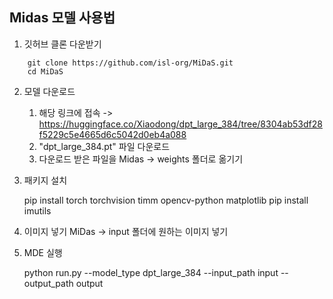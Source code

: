 ## Midas 모델 사용법
1. 깃허브 클론 다운받기
```
    git clone https://github.com/isl-org/MiDaS.git
    cd MiDaS
```
2. 모델 다운로드

   1)  해당 링크에 접속 -> <https://huggingface.co/Xiaodong/dpt_large_384/tree/8304ab53df28f5229c5e4665d6c5042d0eb4a088> 
   2)  "dpt_large_384.pt" 파일 다운로드
   3)  다운로드 받은 파일을 Midas -> weights 폴더로 옮기기

3. 패키지 설치

    pip install torch torchvision timm opencv-python matplotlib
    pip install imutils

4. 이미지 넣기
   MiDas -> input 폴더에 원하는 이미지 넣기

5. MDE 실행

    python run.py --model_type dpt_large_384 --input_path input --output_path output

   
